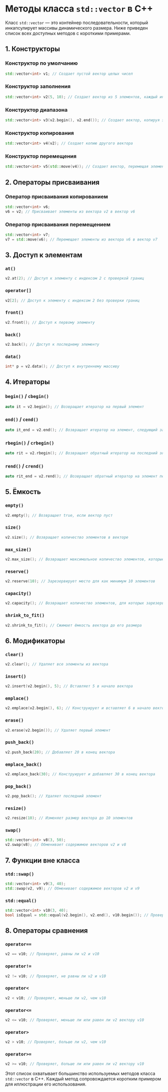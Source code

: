 
# Методы класса `std::vector` в C++

Класс `std::vector` — это контейнер последовательности, который инкапсулирует массивы динамического размера. Ниже приведен список всех доступных методов с короткими примерами.

## 1. Конструкторы

### Конструктор по умолчанию
```cpp
std::vector<int> v1; // Создает пустой вектор целых чисел
```

### Конструктор заполнения
```cpp
std::vector<int> v2(5, 10); // Создает вектор из 5 элементов, каждый инициализирован значением 10
```

### Конструктор диапазона
```cpp
std::vector<int> v3(v2.begin(), v2.end()); // Создает вектор, копируя элементы из другого вектора
```

### Конструктор копирования
```cpp
std::vector<int> v4(v2); // Создает копию другого вектора
```

### Конструктор перемещения
```cpp
std::vector<int> v5(std::move(v4)); // Создает вектор, перемещая элементы из другого вектора
```

## 2. Операторы присваивания

### Оператор присваивания копированием
```cpp
std::vector<int> v6;
v6 = v2; // Присваивает элементы из вектора v2 в вектор v6
```

### Оператор присваивания перемещением
```cpp
std::vector<int> v7;
v7 = std::move(v6); // Перемещает элементы из вектора v6 в вектор v7
```

## 3. Доступ к элементам

### `at()`
```cpp
v2.at(2); // Доступ к элементу с индексом 2 с проверкой границ
```

### `operator[]`
```cpp
v2[2]; // Доступ к элементу с индексом 2 без проверки границ
```

### `front()`
```cpp
v2.front(); // Доступ к первому элементу
```

### `back()`
```cpp
v2.back(); // Доступ к последнему элементу
```

### `data()`
```cpp
int* p = v2.data(); // Доступ к внутреннему массиву
```

## 4. Итераторы

### `begin()` / `cbegin()`
```cpp
auto it = v2.begin(); // Возвращает итератор на первый элемент
```

### `end()` / `cend()`
```cpp
auto it_end = v2.end(); // Возвращает итератор на элемент, следующий за последним
```

### `rbegin()` / `crbegin()`
```cpp
auto rit = v2.rbegin(); // Возвращает обратный итератор на последний элемент
```

### `rend()` / `crend()`
```cpp
auto rit_end = v2.rend(); // Возвращает обратный итератор на элемент перед первым
```

## 5. Ёмкость

### `empty()`
```cpp
v2.empty(); // Возвращает true, если вектор пуст
```

### `size()`
```cpp
v2.size(); // Возвращает количество элементов в векторе
```

### `max_size()`
```cpp
v2.max_size(); // Возвращает максимальное количество элементов, которые может содержать вектор
```

### `reserve()`
```cpp
v2.reserve(10); // Зарезервирует место для как минимум 10 элементов
```

### `capacity()`
```cpp
v2.capacity(); // Возвращает количество элементов, для которых зарезервировано место
```

### `shrink_to_fit()`
```cpp
v2.shrink_to_fit(); // Сжимает ёмкость вектора до его размера
```

## 6. Модификаторы

### `clear()`
```cpp
v2.clear(); // Удаляет все элементы из вектора
```

### `insert()`
```cpp
v2.insert(v2.begin(), 5); // Вставляет 5 в начало вектора
```

### `emplace()`
```cpp
v2.emplace(v2.begin(), 6); // Конструирует и вставляет 6 в начало вектора
```

### `erase()`
```cpp
v2.erase(v2.begin()); // Удаляет первый элемент
```

### `push_back()`
```cpp
v2.push_back(20); // Добавляет 20 в конец вектора
```

### `emplace_back()`
```cpp
v2.emplace_back(30); // Конструирует и добавляет 30 в конец вектора
```

### `pop_back()`
```cpp
v2.pop_back(); // Удаляет последний элемент
```

### `resize()`
```cpp
v2.resize(10); // Изменяет размер вектора до 10 элементов
```

### `swap()`
```cpp
std::vector<int> v8(3, 50);
v2.swap(v8); // Обменивает содержимое векторов v2 и v8
```

## 7. Функции вне класса

### `std::swap()`
```cpp
std::vector<int> v9(3, 40);
std::swap(v2, v9); // Обменивает содержимое векторов v2 и v9
```

### `std::equal()`
```cpp
std::vector<int> v10(3, 40);
bool isEqual = std::equal(v2.begin(), v2.end(), v10.begin()); // Проверяет равенство двух векторов
```

## 8. Операторы сравнения

### `operator==`
```cpp
v2 == v10; // Проверяет, равны ли v2 и v10
```

### `operator!=`
```cpp
v2 != v10; // Проверяет, не равны ли v2 и v10
```

### `operator<`
```cpp
v2 < v10; // Проверяет, меньше ли v2, чем v10
```

### `operator<=`
```cpp
v2 <= v10; // Проверяет, меньше ли или равен ли v2 вектору v10
```

### `operator>`
```cpp
v2 > v10; // Проверяет, больше ли v2, чем v10
```

### `operator>=`
```cpp
v2 >= v10; // Проверяет, больше ли или равен ли v2 вектору v10
```

Этот список охватывает большинство используемых методов класса `std::vector` в C++. Каждый метод сопровождается коротким примером для иллюстрации его использования.
